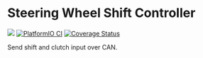 # Steering Wheel Shift Controller

![](https://github.com/user-attachments/assets/9e082d3b-dc9c-43c2-b49a-4347597fa7ab)
[![PlatformIO CI](https://github.com/ColoradoStateFSAE/steering-wheel/actions/workflows/platformio_ci.yml/badge.svg)](https://github.com/ColoradoStateFSAE/steering-wheel/actions/workflows/platformio_ci.yml/badge.svg)
[![Coverage Status](https://coveralls.io/repos/github/ColoradoStateFSAE/steering-wheel/badge.svg?branch=main)](https://coveralls.io/github/ColoradoStateFSAE/steering-wheel?branch=main)

Send shift and clutch input over CAN.
